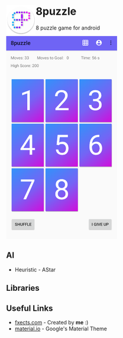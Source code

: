 <h1><img align="left" width="80" height="80" src="https://github.com/retrx0/8puzzle/blob/master/app/src/main/res/mipmap-xxhdpi/ic_launcher_round.png" style = "float:left" alt="logo"> 
8puzzle</h1>

8 puzzle game for android

<img src = "https://github.com/retrx0/8puzzle/blob/master/rnds/home.png" height = "550" width = "300"></img>
## AI
* Heuristic - AStar

## Libraries

## Useful Links
* [fxects.com](https://fxects.000webhostapp.com) - Created by **me** :)
* [material.io](https://material.io) - Google's Material Theme
